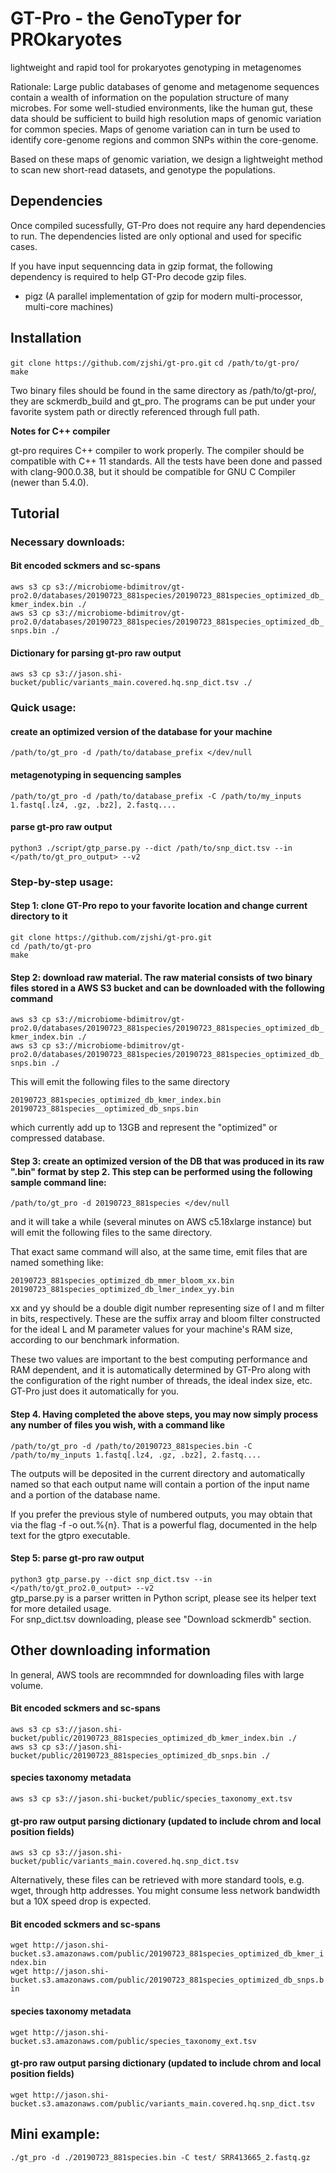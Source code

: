# GT-Pro - the GenoTyper for PROkaryotes  

lightweight and rapid tool for prokaryotes genotyping in metagenomes

Rationale:
Large public databases of genome and metagenome sequences contain a wealth of information on the population structure of many microbes. For some well-studied environments, like the human gut, these data should be sufficient to build high resolution maps of genomic variation for common species. Maps of genome variation can in turn be used to identify core-genome regions and common SNPs within the core-genome.

Based on these maps of genomic variation, we design a lightweight method to scan new short-read datasets, and genotype the populations.   

## Dependencies

Once compiled sucessfully, GT-Pro does not require any hard dependencies to run. The dependencies listed are only optional and used for specific cases.

If you have input sequenncing data in gzip format, the following dependency is required to help GT-Pro decode gzip files.
* pigz (A parallel implementation of gzip for modern multi-processor, multi-core machines)


## Installation

`git clone https://github.com/zjshi/gt-pro.git`
`cd /path/to/gt-pro/`  
`make`  

Two binary files should be found in the same directory as /path/to/gt-pro/, they are sckmerdb_build and gt_pro. The programs can be put under your favorite system path or directly referenced through full path.  

<b>Notes for C++ compiler</b>

gt-pro requires C++ compiler to work properly. The compiler should be compatible with C++ 11 standards. All the tests have been done and passed with clang-900.0.38, but it should be compatible for GNU C Compiler (newer than 5.4.0).

## Tutorial

### Necessary downloads:

#### Bit encoded sckmers and sc-spans  
`aws s3 cp s3://microbiome-bdimitrov/gt-pro2.0/databases/20190723_881species/20190723_881species_optimized_db_kmer_index.bin ./`  
`aws s3 cp s3://microbiome-bdimitrov/gt-pro2.0/databases/20190723_881species/20190723_881species_optimized_db_snps.bin ./`  

#### Dictionary for parsing gt-pro raw output  
`aws s3 cp s3://jason.shi-bucket/public/variants_main.covered.hq.snp_dict.tsv ./`  

### Quick usage:  

#### create an optimized version of the database for your machine  
`/path/to/gt_pro -d /path/to/database_prefix </dev/null`  

#### metagenotyping in sequencing samples  
`/path/to/gt_pro -d /path/to/database_prefix -C /path/to/my_inputs 1.fastq[.lz4, .gz, .bz2], 2.fastq....`  

#### parse gt-pro raw output  
`python3 ./script/gtp_parse.py --dict /path/to/snp_dict.tsv --in </path/to/gt_pro_output> --v2`  

### Step-by-step usage:

#### Step 1: clone GT-Pro repo to your favorite location and change current directory to it

`git clone https://github.com/zjshi/gt-pro.git`  
`cd /path/to/gt-pro`  
`make`  

#### Step 2: download raw material. The raw material consists of two binary files stored in a AWS S3 bucket and can be downloaded with the following command

`aws s3 cp s3://microbiome-bdimitrov/gt-pro2.0/databases/20190723_881species/20190723_881species_optimized_db_kmer_index.bin ./`  
`aws s3 cp s3://microbiome-bdimitrov/gt-pro2.0/databases/20190723_881species/20190723_881species_optimized_db_snps.bin ./`  

This will emit the following files to the same directory  

`20190723_881species_optimized_db_kmer_index.bin`  
`20190723_881species__optimized_db_snps.bin`  

which currently add up to 13GB and represent the "optimized" or compressed database.  

#### Step 3: create an optimized version of the DB that was produced in its raw ".bin" format by step 2. This step can be performed using the following sample command line:

`/path/to/gt_pro -d 20190723_881species </dev/null`  

and it will take a while (several minutes on AWS c5.18xlarge instance) but will emit the following files to the same directory.  

That exact same command will also, at the same time, emit files that are named something like:  

`20190723_881species_optimized_db_mmer_bloom_xx.bin`  
`20190723_881species_optimized_db_lmer_index_yy.bin`  

xx and yy should be a double digit number representing size of l and m filter in bits, respectively. These are the suffix array and bloom filter constructed for the ideal L and M parameter values for your machine's RAM size, according to our benchmark information.   

These two values are important to the best computing performance and RAM dependent, and it is automatically determined by GT-Pro along with the configuration of the right number of threads, the ideal index size, etc. GT-Pro just does it automatically for you.  

#### Step 4. Having completed the above steps, you may now simply process any number of files you wish, with a command like

`/path/to/gt_pro -d /path/to/20190723_881species.bin -C /path/to/my_inputs 1.fastq[.lz4, .gz, .bz2], 2.fastq....`  

The outputs will be deposited in the current directory and automatically named so that each output name will contain a portion of the input name and a portion of the database name.  

If you prefer the previous style of numbered outputs, you may obtain that via the flag -f -o out.%{n}. That is a powerful flag, documented in the help text for the gtpro executable.  

#### Step 5: parse gt-pro raw output  
`python3 gtp_parse.py --dict snp_dict.tsv --in </path/to/gt_pro2.0_output> --v2`  
gtp_parse.py is a parser written in Python script, please see its helper text for more detailed usage.  
For snp_dict.tsv downloading, please see "Download sckmerdb" section.  

## Other downloading information

In general, AWS tools are recommnded for downloading files with large volume.

#### Bit encoded sckmers and sc-spans  
`aws s3 cp s3://jason.shi-bucket/public/20190723_881species_optimized_db_kmer_index.bin ./`  
`aws s3 cp s3://jason.shi-bucket/public/20190723_881species_optimized_db_snps.bin ./`  

#### species taxonomy metadata  
`aws s3 cp s3://jason.shi-bucket/public/species_taxonomy_ext.tsv`  

#### gt-pro raw output parsing dictionary (updated to include chrom and local position fields)  
`aws s3 cp s3://jason.shi-bucket/public/variants_main.covered.hq.snp_dict.tsv`  

Alternatively, these files can be retrieved with more standard tools, e.g. wget, through http addresses. You might consume less network bandwidth but a 10X speed drop is expected.

#### Bit encoded sckmers and sc-spans  
`wget http://jason.shi-bucket.s3.amazonaws.com/public/20190723_881species_optimized_db_kmer_index.bin`  
`wget http://jason.shi-bucket.s3.amazonaws.com/public/20190723_881species_optimized_db_snps.bin`  

#### species taxonomy metadata  
`wget http://jason.shi-bucket.s3.amazonaws.com/public/species_taxonomy_ext.tsv`  

#### gt-pro raw output parsing dictionary (updated to include chrom and local position fields)  
`wget http://jason.shi-bucket.s3.amazonaws.com/public/variants_main.covered.hq.snp_dict.tsv`  

## Mini example:  
`./gt_pro -d ./20190723_881species.bin -C test/ SRR413665_2.fastq.gz`  
